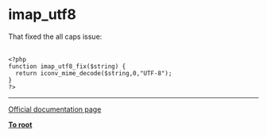 # imap_utf8



That fixed the all caps issue:<br><br>

```
<?php
function imap_utf8_fix($string) {
  return iconv_mime_decode($string,0,"UTF-8");
}
?>
```
  

---

[Official documentation page](https://www.php.net/manual/en/function.imap-utf8.php)

**[To root](/README.md)**